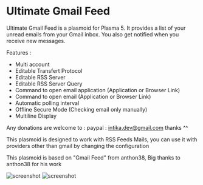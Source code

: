 Ultimate Gmail Feed
===================

Ultimate Gmail Feed is a plasmoid for Plasma 5. It provides a list of your unread emails from your Gmail inbox. You also get notified when you receive new messages.

Features :
- Multi account
- Editable Transfert Protocol 
- Editable RSS Server 
- Editable RSS Server Query
- Command to open email application (Application or Browser Link)
- Command to open email (Application or Browser Link)
- Automatic polling interval
- Offline Secure Mode (Checking email only manually)
- Multiline Display

Any donations are welcome to : paypal : intika.dev@gmail.com thanks ^^ 

This plasmoid is designed to work with RSS Feeds Mails, you can use it with providers other than gmail by changing the configuration

This plasmoid is based on "Gmail Feed" from anthon38, Big thanks to anthon38 for his work

![screenshot](https://i.imgur.com/ll2uQon.png)
![screenshot](http://i.imgur.com/uH3LwNA.png)


